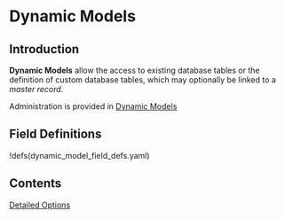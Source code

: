 # Dynamic Models

## Introduction

**Dynamic Models** allow the access to existing database tables or the definition of custom database tables, which may optionally be linked to a *master record*.

Administration is provided in [Dynamic Models](/admin/dynamic_models)

## Field Definitions

!defs(dynamic_model_field_defs.yaml)

## Contents

[Detailed Options](detailed_options.md)
